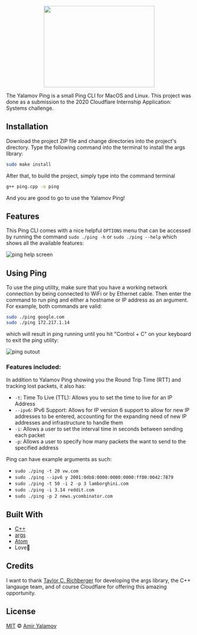 <p align="center">
  <img width="300" height="220" src="https://github.com/AmirYalamov/cloudflare-internship-2020-systems-submission/blob/master/images/yalamovping.png">
</p>

The Yalamov Ping is a small Ping CLI for MacOS and Linux. This project was done as a submission to the 2020 Cloudflare Internship Application: Systems challenge.

## Installation

Download the project ZIP file and change directories into the project's directory. Type the following command into the terminal to install the args library:

```bash
sudo make install
```
After that, to build the project, simply type into the command terminal 

```bash
g++ ping.cpp -o ping
```

And you are good to go to use the Yalamov Ping!

## Features

This Ping CLI comes with a nice helpful ```OPTIONS``` menu that can be accessed by running the command ```sudo ./ping -h``` or ```sudo ./ping --help``` which shows all the available features:

![ping help screen](https://github.com/AmirYalamov/cloudflare-internship-2020-systems-submission/blob/master/images/newpinghelp.png)


## Using Ping
To use the ping utility, make sure that you have a working network connection by being connected to WiFi or by Ethernet cable. Then enter the command to run ping and either a hostname or IP address as an argument. For example, both commands are valid: 

```bash
sudo ./ping google.com
sudo ./ping 172.217.1.14
```
which will result in ping running until you hit "Control + C" on your keyboard to exit the ping utility:

![ping outout](https://github.com/AmirYalamov/cloudflare-internship-2020-systems-submission/blob/master/images/pingcommand.png)

### Features included:
In addition to Yalamov Ping showing you the Round Trip Time (RTT) and tracking lost packets, it also has:
- ```-t```: Time To Live (TTL): Allows you to set the time to live for an IP Address
- ```--ipv6```: IPv6 Support: Allows for IP version 6 support to allow for new IP addresses to be entered, accounting for the expanding need of new IP addresses and infrastructure to handle them
- ```-i```: Allows a user to set the interval time in seconds between sending each packet
- ```-p```: Allows a user to specify how many packets the want to send to the specified address

Ping can have example arguments as such:
- ```sudo ./ping -t 20 vw.com```
- ```sudo ./ping --ipv6 y 2001:0db8:0000:0000:0000:ff00:0042:7879``` 
- ```sudo ./ping -t 50 -i 2 -p 3 lamborghini.com```
- ```sudo ./ping -i 3.14 reddit.com```
- ```sudo ./ping -p 2 news.ycombinator.com```

## Built With

- [C++](https://www.cplusplus.com/)
- [args](https://github.com/taywee/args)
- [Atom](https://atom.io/)
- Love🧡

## Credits

I want to thank [Taylor C. Richberger](https://github.com/Taywee) for developing the args library, the C++ langauge team, and of course Cloudflare for offering this amazing opportunity.

## License
[MIT](https://choosealicense.com/licenses/mit/) © [Amir Yalamov](https://amiryalamov.github.io/)
